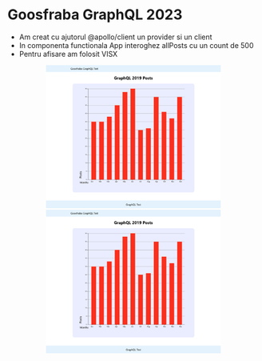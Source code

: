 # Goosfraba GraphQL 2023

- Am creat cu ajutorul @apollo/client un provider si un client
- In componenta functionala App interoghez allPosts cu un count de 500
- Pentru afisare am folosit VISX

<p align="center">
  <img src="https://github.com/Matei87/goosfraba-test/blob/master/public/test.png" width="350" title="hover text">
  <img src="https://github.com/Matei87/goosfraba-test/blob/master/public/test.png" width="350" alt="accessibility text">
</p>
